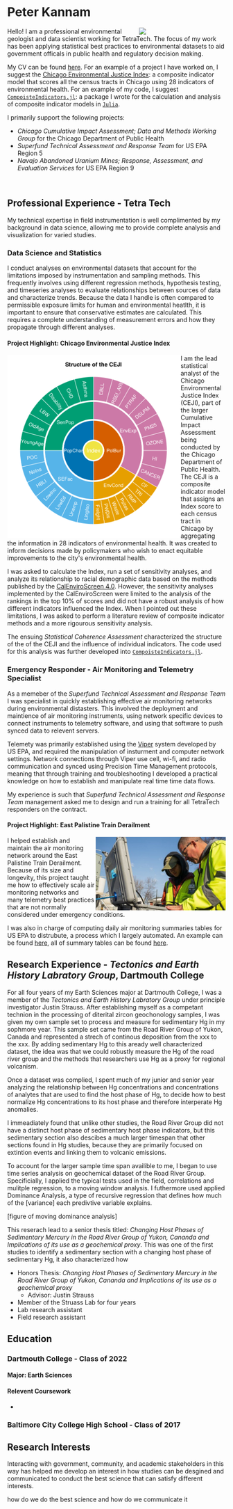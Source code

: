 # Peter Kannam 
<img src="docs\assests\images\peterkannam_headshot.png" align="right" width="200px"/>

Hello! I am a professional environmental geologist and data scientist working for TetraTech. The focus of my work has been applying statistical best practices to environmental datasets to aid government officals in public health and regulatory decision making.

My CV can be found [here](https://peterkannam.github.io/docs/assests/Kannam_CV_Test.pdf). For an example of a project I have worked on, I suggest the [Chicago Environmental Justice Index](#project-highlight-chicago-environmental-justice-index): a composite indicator model that scores all the census tracts in Chicago using 28 indicators of environmental health. For an example of my code, I suggest  [`CompoisteIndicators.jl`](https://github.com/peterkannam/CompositeIndicators.jl?tab=readme-ov-file#compositeindicatorsjl): a package I wrote for the calculation and analysis of composite indicator models in [`Julia`](https://julialang.org/).

I primarily support the following projects:

- *Chicago Cumulative Impact Assessment; Data and Methods Working Group* for the Chicago Department of Public Health
- *Superfund Technical Assessment and Response Team* for US EPA Region 5
- *Navajo Abandoned Uranium Mines; Response, Assessment, and Evaluation Services* for US EPA Region 9
<br clear="left"/>

## Professional Experience - Tetra Tech

My technical expertise in field instrumentation is well complimented by my background in data science, allowing me to provide complete analysis and visualization for varied studies. 

### Data Science and Statistics

I conduct analyses on environmental datasets that account for the limitations imposed by instrumentation and sampling methods. This frequently involves using different regression methods, hypothesis testing, and timeseries analyses to evaluate relationships between sources of data and characterize trends. Because the data I handle is often compared to permissible exposure limits for human and environmental heatlth, it is important to ensure that conservative estimates are calculated. This requires a complete understanding of measurement errors and how they propagate through different analyses. 

#### Project Highlight: Chicago Environmental Justice Index

<img src="docs\assests\images\ceji_structure.png" align="left" width="400px"/>

I am the lead statistical analyst of the Chicago Environmental Justice Index (CEJI), part of the larger Cumulative Impact Assessment being conducted by the Chicago Department of Public Health. The CEJI is a composite indicator model that assigns an Index score to each census tract in Chicago by aggregating the information in 28 indicators of environmental health. It was created to inform decisions made by policymakers who wish to enact equitable improvements to the city's environmental health. 

I was asked to calculate the Index, run a set of sensitivity analyses, and analyze its relationship to racial demographic data based on the methods published by the [CalEnviroScreen 4.0](https://oehha.ca.gov/calenviroscreen/report/calenviroscreen-40). However, the sensitivity analyses implemented by the CalEnviroScreen were limited to the analysis of the rankings in the top 10% of scores and did not have a robust analysis of how different indicators influenced the Index. When I pointed out these limitations, I was asked to perform a literature review of composite indicator methods and a more rigourous sensitivity analysis. 
<br clear="left"/>

The ensuing *Statistical Coherence Assessment* characterized the structure of the of the CEJI and the influence of individual indicators. The code used for this analysis was further developed into [`CompoisteIndicators.jl`](https://github.com/peterkannam/CompositeIndicators.jl?tab=readme-ov-file#compositeindicatorsjl).

### Emergency Responder - Air Monitoring and Telemetry Specialist

As a memeber of the *Superfund Technical Assessment and Response Team* I was specialist in quickly establishing effective air monitoring networks during environmental distasters. This involved the deployment and maintience of air monitoring instruments, using network specific devices to connect instruments to telemetry software, and using that software to push synced data to relevent servers. 

Telemety was primarily established using the [Viper](https://response.epa.gov/site/site_profile.aspx?site_id=5033) system developed by US EPA, and required the manipulation of insturment and computer network settings. Network connections through Viper use cell, wi-fi, and radio communication and synced using Precision Time Management protocols, meaning that through training and troubleshooting I developed a practical knowledge on how to establish and manipulate real time time data flows.

My experience is such that *Superfund Technical Assessment and Response Team* management asked me to design and run a training for all TetraTech responders on the contract.

#### Project Highlight: East Palistine Train Derailment 

<img src="docs\assests\images\air-monitoring-within-the-community-small.png" align="right" width="300px"/>

I helped establish and maintain the air monitoring network around the East Palistine Train Derailment.  Because of its size and longevity, this project taught me how to effectively scale air monitoring networks and many telemetry best practices that are not normally considered under emergency conditions. 

I was also in charge of computing daily air monitoring summaries tables for US EPA to distrubute, a process which I largely automated. An example can be found [here](https://www.epa.gov/system/files/documents/2023-06/Continuous%20Monitoring%20Summary%20Table_20230611_Community_508T.pdf), all of summary tables can be found [here](https://www.epa.gov/east-palestine-oh-train-derailment/air-monitoring-documents).
<br clear="left"/>

## Research Experience - *Tectonics and Earth History Labratory Group*, Dartmouth College

For all four years of my Earth Sciences major at Dartmouth College, I was a member of the *Tectonics and Earth History Labratory Group* under principle investigator Justin Strauss. After establishing myself as a competant technion in the processing of diterital zircon geochonology samples, I was given my own sample set to process and measure for sedimentary Hg in my sophmore year. This sample set came from the Road River Group of Yukon, Canada and represented a strech of continous deposition from the xxx to the xxx. By adding sedimentary Hg to this aready well characterized dataset, the idea was that we could robustly measure the Hg of the road river group and the methods that researchers use Hg as a proxy for regional volcanism. 

Once a dataset was complied, I spent much of my junior and senior year analyzing the relationship between Hg concentrations and concentrations of analytes that are used to find the host phase of Hg, to decide how to best normalize  Hg concentrations to its host phase and therefore interperate Hg anomalies.

I immeadiately found that unlike other studies, the Road River Group did not have a distinct host phase of sedimentary host phase indicators, but this sedimentary section also descibes a much larger timespan that other sections found in Hg studies, because they are primarily focused on extintion events and linking them to volcanic emissions.

To account for the larger sample time span availible to me, I began to use time series analysis on geochemical dataset of the Road River Group. Specificially, I applied the typical tests used in the field, correlations and mulitple regression, to a moving window analysis. I futhermore used applied Dominance Analysis, a type of recursive regression that defines how much of the [variance] each predivtive variable explains. 

[figure of moving dominance analysis]

This reserach lead to a senior thesis titled: *Changing Host Phases of Sedimentary Mercury in the Road River Group of Yukon, Cananda and Implications of its use as a geochemical proxy*. This was one of the first studies to identify a sedimentary section with a changing host phase of sedimentary Hg, it also characterized how

- Honors Thesis: *Changing Host Phases of Sedimentary Mercury in the Road River Group of Yukon, Cananda and Implications of its use as a geochemical proxy*
    - Advisor: Justin Strauss
- Member of the Struass Lab for four years
- Lab research assistant
- Field research assistant


## Education 

### Dartmouth College - Class of 2022
#### Major: Earth Sciences

#### Relevent Coursework
- 


### Baltimore City College High School - Class of 2017

## Research Interests

Interacting with government, community, and academic stakeholders in this way has helped me develop an interest in how studies can be desgined and communicated to conduct the best science that can satisfy different interests. 

how do we do the best science and how do we communicate it

